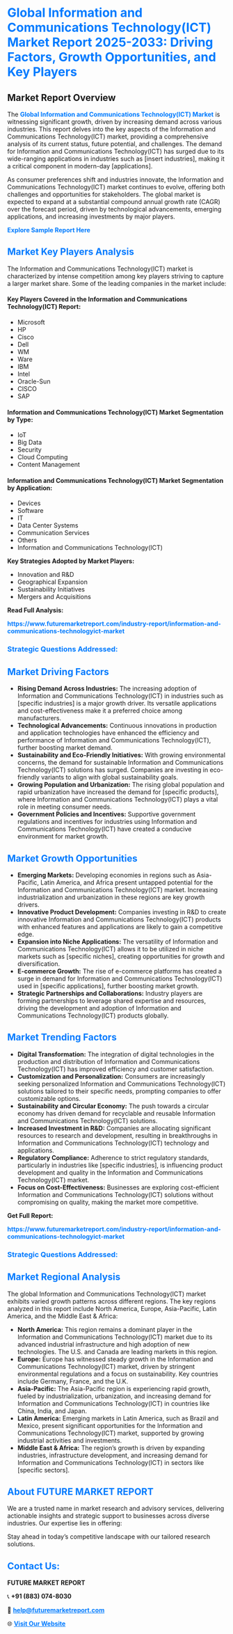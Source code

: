 <h1 style="color: #007BFF;">Global Information and Communications Technology(ICT) Market Report 2025-2033: Driving Factors, Growth Opportunities, and Key Players</h1>

<section id="overview">
<h2>Market Report Overview</h2>
<p>The <a href="https://www.futuremarketreport.com/industry-report/information-and-communications-technologyict-market" style="color: #007BFF; text-decoration: none;"><strong>Global Information and Communications Technology(ICT) Market</strong></a> is witnessing significant growth, driven by increasing demand across various industries. This report delves into the key aspects of the Information and Communications Technology(ICT) market, providing a comprehensive analysis of its current status, future potential, and challenges. The demand for Information and Communications Technology(ICT) has surged due to its wide-ranging applications in industries such as [insert industries], making it a critical component in modern-day [applications].</p>
<p>As consumer preferences shift and industries innovate, the Information and Communications Technology(ICT) market continues to evolve, offering both challenges and opportunities for stakeholders. The global market is expected to expand at a substantial compound annual growth rate (CAGR) over the forecast period, driven by technological advancements, emerging applications, and increasing investments by major players.</p>
</section>

<section id="overview">
<p><a href="https://www.futuremarketreport.com/request-sample/reportId=111342" style="color: #007BFF; text-decoration: none;"><strong>Explore Sample Report Here</strong></a></p>
</section>

<section id="key-players">
<h2 style="color: #007BFF;">Market Key Players Analysis</h2>
<p>The Information and Communications Technology(ICT) market is characterized by intense competition among key players striving to capture a larger market share. Some of the leading companies in the market include:</p>
<h4>Key Players Covered in the Information and Communications Technology(ICT) Report:</h4>
<ul><li>Microsoft</li><li>HP</li><li>Cisco</li><li>Dell</li><li>WM</li><li>Ware</li><li>IBM</li><li>Intel</li><li>Oracle-Sun</li><li>CISCO</li><li>SAP</li></ul>
<h4>Information and Communications Technology(ICT) Market Segmentation by Type:</h4>
<ul><li>IoT</li><li>Big Data</li><li>Security</li><li>Cloud Computing</li><li>Content Management</li></ul>

<h4>Information and Communications Technology(ICT) Market Segmentation by Application:</h4>
<ul><li>Devices</li><li>Software</li><li>IT</li><li>Data Center Systems</li><li>Communication Services</li><li>Others</li><li>Information and Communications Technology(ICT)</li></ul>
<p><strong>Key Strategies Adopted by Market Players:</strong></p>
<ul>
<li>Innovation and R&D</li>
<li>Geographical Expansion</li>
<li>Sustainability Initiatives</li>
<li>Mergers and Acquisitions</li>
</ul>
</section>

<section>
<p><strong>Read Full Analysis: </strong></p><a href="https://www.futuremarketreport.com/industry-report/information-and-communications-technologyict-market" style="color: #007BFF; text-decoration: none;"><strong>https://www.futuremarketreport.com/industry-report/information-and-communications-technologyict-market</strong></a>
<h3 style="color: #007BFF;">Strategic Questions Addressed:</h3>
</section>

<section id="driving-factors">
<h2 style="color: #007BFF;">Market Driving Factors</h2>
<ul>
<li><strong>Rising Demand Across Industries:</strong> The increasing adoption of Information and Communications Technology(ICT) in industries such as [specific industries] is a major growth driver. Its versatile applications and cost-effectiveness make it a preferred choice among manufacturers.</li>
<li><strong>Technological Advancements:</strong> Continuous innovations in production and application technologies have enhanced the efficiency and performance of Information and Communications Technology(ICT), further boosting market demand.</li>
<li><strong>Sustainability and Eco-Friendly Initiatives:</strong> With growing environmental concerns, the demand for sustainable Information and Communications Technology(ICT) solutions has surged. Companies are investing in eco-friendly variants to align with global sustainability goals.</li>
<li><strong>Growing Population and Urbanization:</strong> The rising global population and rapid urbanization have increased the demand for [specific products], where Information and Communications Technology(ICT) plays a vital role in meeting consumer needs.</li>
<li><strong>Government Policies and Incentives:</strong> Supportive government regulations and incentives for industries using Information and Communications Technology(ICT) have created a conducive environment for market growth.</li>
</ul>
</section>

<section id="growth-opportunities">
<h2 style="color: #007BFF;">Market Growth Opportunities</h2>
<ul>
<li><strong>Emerging Markets:</strong> Developing economies in regions such as Asia-Pacific, Latin America, and Africa present untapped potential for the Information and Communications Technology(ICT) market. Increasing industrialization and urbanization in these regions are key growth drivers.</li>
<li><strong>Innovative Product Development:</strong> Companies investing in R&D to create innovative Information and Communications Technology(ICT) products with enhanced features and applications are likely to gain a competitive edge.</li>
<li><strong>Expansion into Niche Applications:</strong> The versatility of Information and Communications Technology(ICT) allows it to be utilized in niche markets such as [specific niches], creating opportunities for growth and diversification.</li>
<li><strong>E-commerce Growth:</strong> The rise of e-commerce platforms has created a surge in demand for Information and Communications Technology(ICT) used in [specific applications], further boosting market growth.</li>
<li><strong>Strategic Partnerships and Collaborations:</strong> Industry players are forming partnerships to leverage shared expertise and resources, driving the development and adoption of Information and Communications Technology(ICT) products globally.</li>
</ul>
</section>

<section id="trending-factors">
<h2 style="color: #007BFF;">Market Trending Factors</h2>
<ul>
<li><strong>Digital Transformation:</strong> The integration of digital technologies in the production and distribution of Information and Communications Technology(ICT) has improved efficiency and customer satisfaction.</li>
<li><strong>Customization and Personalization:</strong> Consumers are increasingly seeking personalized Information and Communications Technology(ICT) solutions tailored to their specific needs, prompting companies to offer customizable options.</li>
<li><strong>Sustainability and Circular Economy:</strong> The push towards a circular economy has driven demand for recyclable and reusable Information and Communications Technology(ICT) solutions.</li>
<li><strong>Increased Investment in R&D:</strong> Companies are allocating significant resources to research and development, resulting in breakthroughs in Information and Communications Technology(ICT) technology and applications.</li>
<li><strong>Regulatory Compliance:</strong> Adherence to strict regulatory standards, particularly in industries like [specific industries], is influencing product development and quality in the Information and Communications Technology(ICT) market.</li>
<li><strong>Focus on Cost-Effectiveness:</strong> Businesses are exploring cost-efficient Information and Communications Technology(ICT) solutions without compromising on quality, making the market more competitive.</li>
</ul>
</section>

<section>
<p><strong>Get Full Report: </strong></p><a href="https://www.futuremarketreport.com/industry-report/information-and-communications-technologyict-market" style="color: #007BFF; text-decoration: none;"><strong>https://www.futuremarketreport.com/industry-report/information-and-communications-technologyict-market</strong></a>
<h3 style="color: #007BFF;">Strategic Questions Addressed:</h3>
</section>


<section id="regional-analysis">
<h2 style="color: #007BFF;">Market Regional Analysis</h2>
<p>The global Information and Communications Technology(ICT) market exhibits varied growth patterns across different regions. The key regions analyzed in this report include North America, Europe, Asia-Pacific, Latin America, and the Middle East & Africa:</p>
<ul>
<li><strong>North America:</strong> This region remains a dominant player in the Information and Communications Technology(ICT) market due to its advanced industrial infrastructure and high adoption of new technologies. The U.S. and Canada are leading markets in this region.</li>
<li><strong>Europe:</strong> Europe has witnessed steady growth in the Information and Communications Technology(ICT) market, driven by stringent environmental regulations and a focus on sustainability. Key countries include Germany, France, and the U.K.</li>
<li><strong>Asia-Pacific:</strong> The Asia-Pacific region is experiencing rapid growth, fueled by industrialization, urbanization, and increasing demand for Information and Communications Technology(ICT) in countries like China, India, and Japan.</li>
<li><strong>Latin America:</strong> Emerging markets in Latin America, such as Brazil and Mexico, present significant opportunities for the Information and Communications Technology(ICT) market, supported by growing industrial activities and investments.</li>
<li><strong>Middle East & Africa:</strong> The region’s growth is driven by expanding industries, infrastructure development, and increasing demand for Information and Communications Technology(ICT) in sectors like [specific sectors].</li>
</ul>
</section>

<footer>
<h2 style="color: #007BFF;">About FUTURE MARKET REPORT</h2>
<p>We are a trusted name in market research and advisory services, delivering actionable insights and strategic support to businesses across diverse industries. Our expertise lies in offering:</p>

<p>Stay ahead in today’s competitive landscape with our tailored research solutions.</p>

<h2 style="color: #007BFF;">Contact Us:</h2>
<p><strong>FUTURE MARKET REPORT</strong></p>
<p>📞 <strong>+91 (883) 074-8030</strong></p>
<p>📧 <strong><a href="mailto:help@futuremarketreport.com" style="color: #007BFF;">help@futuremarketreport.com</a></strong></p>
<p>🌐 <strong><a href="https://www.futuremarketreport.com/" style="color: #007BFF;">Visit Our Website</a></strong></p>
</footer>